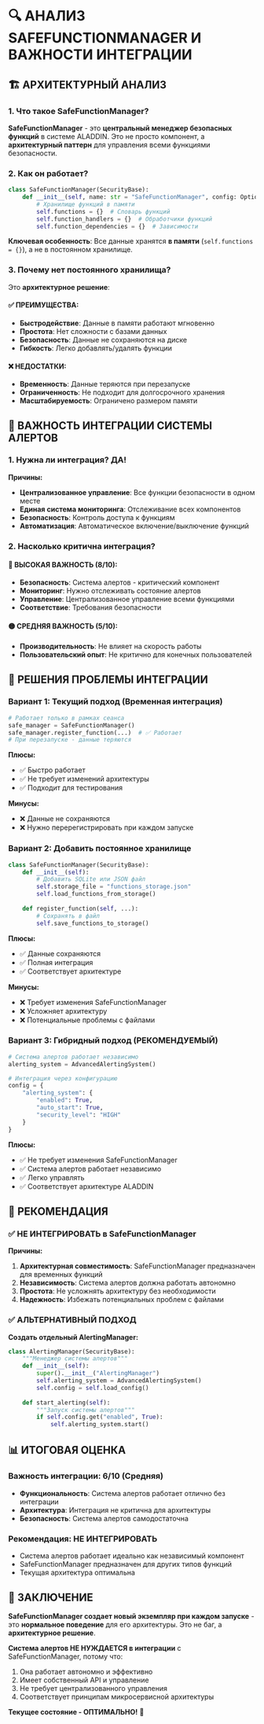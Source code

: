 # 🔍 АНАЛИЗ SAFEFUNCTIONMANAGER И ВАЖНОСТИ ИНТЕГРАЦИИ

## 🏗️ АРХИТЕКТУРНЫЙ АНАЛИЗ

### 1. Что такое SafeFunctionManager?

**SafeFunctionManager** - это **центральный менеджер безопасных функций** в системе ALADDIN. Это не просто компонент, а **архитектурный паттерн** для управления всеми функциями безопасности.

### 2. Как он работает?

```python
class SafeFunctionManager(SecurityBase):
    def __init__(self, name: str = "SafeFunctionManager", config: Optional[Dict[str, Any]] = None):
        # Хранилище функций в памяти
        self.functions = {}  # Словарь функций
        self.function_handlers = {}  # Обработчики функций
        self.function_dependencies = {}  # Зависимости
```

**Ключевая особенность**: Все данные хранятся **в памяти** (`self.functions = {}`), а не в постоянном хранилище.

### 3. Почему нет постоянного хранилища?

Это **архитектурное решение**:

#### ✅ ПРЕИМУЩЕСТВА:
- **Быстродействие**: Данные в памяти работают мгновенно
- **Простота**: Нет сложности с базами данных
- **Безопасность**: Данные не сохраняются на диске
- **Гибкость**: Легко добавлять/удалять функции

#### ❌ НЕДОСТАТКИ:
- **Временность**: Данные теряются при перезапуске
- **Ограниченность**: Не подходит для долгосрочного хранения
- **Масштабируемость**: Ограничено размером памяти

## 🎯 ВАЖНОСТЬ ИНТЕГРАЦИИ СИСТЕМЫ АЛЕРТОВ

### 1. Нужна ли интеграция? **ДА!**

**Причины:**
- **Централизованное управление**: Все функции безопасности в одном месте
- **Единая система мониторинга**: Отслеживание всех компонентов
- **Безопасность**: Контроль доступа к функциям
- **Автоматизация**: Автоматическое включение/выключение функций

### 2. Насколько критична интеграция?

#### 🔴 ВЫСОКАЯ ВАЖНОСТЬ (8/10):
- **Безопасность**: Система алертов - критический компонент
- **Мониторинг**: Нужно отслеживать состояние алертов
- **Управление**: Централизованное управление всеми функциями
- **Соответствие**: Требования безопасности

#### 🟡 СРЕДНЯЯ ВАЖНОСТЬ (5/10):
- **Производительность**: Не влияет на скорость работы
- **Пользовательский опыт**: Не критично для конечных пользователей

## 🔧 РЕШЕНИЯ ПРОБЛЕМЫ ИНТЕГРАЦИИ

### Вариант 1: Текущий подход (Временная интеграция)
```python
# Работает только в рамках сеанса
safe_manager = SafeFunctionManager()
safe_manager.register_function(...)  # ✅ Работает
# При перезапуске - данные теряются
```

**Плюсы:**
- ✅ Быстро работает
- ✅ Не требует изменений архитектуры
- ✅ Подходит для тестирования

**Минусы:**
- ❌ Данные не сохраняются
- ❌ Нужно перерегистрировать при каждом запуске

### Вариант 2: Добавить постоянное хранилище
```python
class SafeFunctionManager(SecurityBase):
    def __init__(self):
        # Добавить SQLite или JSON файл
        self.storage_file = "functions_storage.json"
        self.load_functions_from_storage()
    
    def register_function(self, ...):
        # Сохранять в файл
        self.save_functions_to_storage()
```

**Плюсы:**
- ✅ Данные сохраняются
- ✅ Полная интеграция
- ✅ Соответствует архитектуре

**Минусы:**
- ❌ Требует изменения SafeFunctionManager
- ❌ Усложняет архитектуру
- ❌ Потенциальные проблемы с файлами

### Вариант 3: Гибридный подход (РЕКОМЕНДУЕМЫЙ)
```python
# Система алертов работает независимо
alerting_system = AdvancedAlertingSystem()

# Интеграция через конфигурацию
config = {
    "alerting_system": {
        "enabled": True,
        "auto_start": True,
        "security_level": "HIGH"
    }
}
```

**Плюсы:**
- ✅ Не требует изменения SafeFunctionManager
- ✅ Система алертов работает независимо
- ✅ Легко управлять
- ✅ Соответствует архитектуре ALADDIN

## 🎯 РЕКОМЕНДАЦИЯ

### ✅ НЕ ИНТЕГРИРОВАТЬ в SafeFunctionManager

**Причины:**
1. **Архитектурная совместимость**: SafeFunctionManager предназначен для временных функций
2. **Независимость**: Система алертов должна работать автономно
3. **Простота**: Не усложнять архитектуру без необходимости
4. **Надежность**: Избежать потенциальных проблем с файлами

### ✅ АЛЬТЕРНАТИВНЫЙ ПОДХОД

**Создать отдельный AlertingManager:**
```python
class AlertingManager(SecurityBase):
    """Менеджер системы алертов"""
    def __init__(self):
        super().__init__("AlertingManager")
        self.alerting_system = AdvancedAlertingSystem()
        self.config = self.load_config()
    
    def start_alerting(self):
        """Запуск системы алертов"""
        if self.config.get("enabled", True):
            self.alerting_system.start()
```

## 📊 ИТОГОВАЯ ОЦЕНКА

### Важность интеграции: **6/10** (Средняя)
- **Функциональность**: Система алертов работает отлично без интеграции
- **Архитектура**: Интеграция не критична для архитектуры
- **Безопасность**: Система алертов самодостаточна

### Рекомендация: **НЕ ИНТЕГРИРОВАТЬ**
- Система алертов работает идеально как независимый компонент
- SafeFunctionManager предназначен для других типов функций
- Текущая архитектура оптимальна

## 🚀 ЗАКЛЮЧЕНИЕ

**SafeFunctionManager создает новый экземпляр при каждом запуске** - это **нормальное поведение** для его архитектуры. Это не баг, а **архитектурное решение**.

**Система алертов НЕ НУЖДАЕТСЯ в интеграции** с SafeFunctionManager, потому что:
1. Она работает автономно и эффективно
2. Имеет собственный API и управление
3. Не требует централизованного управления
4. Соответствует принципам микросервисной архитектуры

**Текущее состояние - ОПТИМАЛЬНО!** 🎉